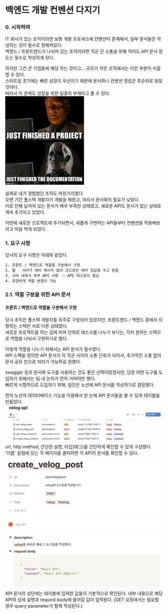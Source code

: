 # 백엔드 개발 컨벤션 다지기

### 0. 시작하며

IT 회사가 있는 조직이라면 보통 개발 프로세스에 컨벤션이 존재해서, 일부 문서들은 작성하는 것이 필수로 정해져있다.  
백엔드 / 프론트엔드가 나뉘어 있는 조직이라면 직군 간 소통을 위해 적어도 API 문서 정도는 필수로 작성하게 된다.  

하지만 그건 큰 기업들에 해당 하는 것이고... 규모가 작은 조직에서는 이런 부분이 미흡할 수 있다.  
스타트업 초기에는 빠른 성장이 우선이기 때문에 문서화나 컨벤션 정립은 후순위로 밀릴 것이다.  
따라서 이 문제도 성장을 위한 일종의 부채라고 볼 수 있다.  
<img src="./images/1.jpeg" width=50% />

실제로 내가 경험했던 조직도 마찬가지였다.  
오랜 기간 풀스택 개발자가 개발을 해왔고, 따라서 문서화의 필요가 낮았다.  
이로 인해 남겨져 있는 문서가 매우 부족한 상태였고, 새로운 API도 문서가 없는 상태로 계속 추가되고 있었다.  

이번에 새로운 프로젝트에 추가되면서, 새롭게 구현하는 API들부터 컨벤션을 적용해보자고 마음 먹게 되었다.  

### 1. 요구 사항
당시의 요구 사항은 아래와 같았다.  
``` bash
1. 프론트 / 백엔드로 역할을 구분해서 구현
2. 웹 - 서버가 에러 메시지 없이 코드로만 에러 응답을 주고 받음
3. 서버 내에서 외부 API 사용 -> API 테스팅이 필요
4. 유연하게 역할 변경이 가능
```

### 2.1. 역할 구분을 위한 API 문서
#### 프론트 / 백엔드로 역할을 구분해서 구현
당시 조직은 풀스택 개발자들 위주로 구성되어 있었지만, 프론트엔드 / 백엔드 중에서 지향하는 스택은 서로 다른 상태였다.  
새로운 프로젝트를 하는 김에 피쳐 단위로 태스크를 나누기 보다는, 각자 원하는 스택으로 역할을 나눠서 구현하기로 했다.  

이렇게 역할을 나누기 위해서는 API 문서가 필수였다.  
API 스펙을 정의한 API 문서가 각 직군 사이의 소통 단위가 되어서, 추가적인 소통 없이 문서 공유 만으로 처리가 가능하길 원했다.  

swagger 등의 문서화 도구를 사용하는 것도 좋은 선택이었겠지만, 당장 어떤 도구를 도입하기 위해서는 팀 내 논의가 먼저 거쳐야만 했다.  
빠르게 시험적으로 도입하기 위해, 일단은 노션에 API 문서를 작성하기로 결정했다.  

먼저 노션의 데이터베이스 기능을 이용해서 한 눈에 API 문서들을 볼 수 있게 테이블을 만들었다.
<img src="./images/2.png" />
url, http method, 간단한 설명, 타입(태그)를 간단하게 확인할 수 있게 구성했다.  
'이름' 칼럼에 있는 각 페이지를 클릭하면 각 API의 문서를 확인할 수 있다.

<img src="./images/3.png" />
API 문서의 상단에는 테이블에 입력한 값들이 기본적으로 확인된다.  
내부 내용으로 해당 API의 상세 설명과 request body에 들어갈 값이 입력된다.  
(GET 요청에서는 필요할 경우 query parameter가 함께 작성된다.)  

